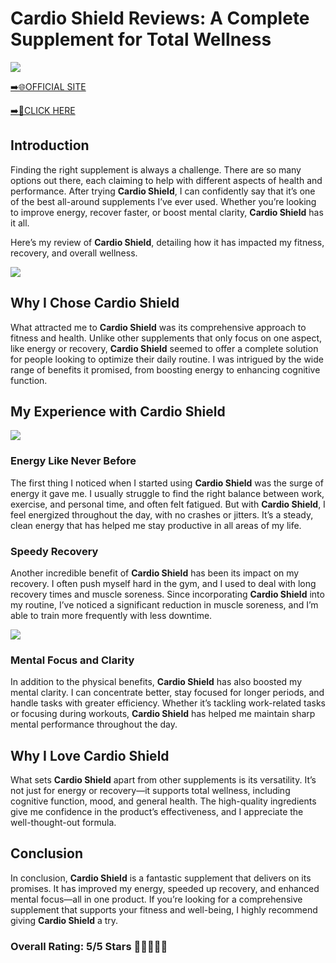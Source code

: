 # **Cardio Shield Reviews**: A Complete Supplement for Total Wellness

[![](https://static.vecteezy.com/system/resources/thumbnails/019/896/014/small/buy-now-gradient-button-with-cart-symbol-buy-now-illustration-png.png)](https://edetoop.top/lander/sugarpreland-1/cardshild.html) 

[➡️🌐OFFICIAL SITE](https://edetoop.top/lander/sugarpreland-1/cardshild.html) 

[➡️🔗CLICK HERE](https://edetoop.top/lander/sugarpreland-1/cardshild.html) 


## Introduction

Finding the right supplement is always a challenge. There are so many options out there, each claiming to help with different aspects of health and performance. After trying **Cardio Shield**, I can confidently say that it’s one of the best all-around supplements I’ve ever used. Whether you’re looking to improve energy, recover faster, or boost mental clarity, **Cardio Shield** has it all.

Here’s my review of **Cardio Shield**, detailing how it has impacted my fitness, recovery, and overall wellness.

[![](https://wallpapers.com/images/hd/red-order-now-button-udg4jcj4arvn8b0n-2.png)](https://edetoop.top/lander/sugarpreland-1/cardshild.html)  

## Why I Chose **Cardio Shield**

What attracted me to **Cardio Shield** was its comprehensive approach to fitness and health. Unlike other supplements that only focus on one aspect, like energy or recovery, **Cardio Shield** seemed to offer a complete solution for people looking to optimize their daily routine. I was intrigued by the wide range of benefits it promised, from boosting energy to enhancing cognitive function.

## My Experience with **Cardio Shield**

[![](https://static.vecteezy.com/system/resources/thumbnails/019/896/014/small/buy-now-gradient-button-with-cart-symbol-buy-now-illustration-png.png)](https://edetoop.top/lander/sugarpreland-1/cardshild.html)

### Energy Like Never Before

The first thing I noticed when I started using **Cardio Shield** was the surge of energy it gave me. I usually struggle to find the right balance between work, exercise, and personal time, and often felt fatigued. But with **Cardio Shield**, I feel energized throughout the day, with no crashes or jitters. It’s a steady, clean energy that has helped me stay productive in all areas of my life.

### Speedy Recovery

Another incredible benefit of **Cardio Shield** has been its impact on my recovery. I often push myself hard in the gym, and I used to deal with long recovery times and muscle soreness. Since incorporating **Cardio Shield** into my routine, I’ve noticed a significant reduction in muscle soreness, and I’m able to train more frequently with less downtime.

[![](https://wallpapers.com/images/hd/red-order-now-button-udg4jcj4arvn8b0n-2.png)](https://edetoop.top/lander/sugarpreland-1/cardshild.html)  

### Mental Focus and Clarity

In addition to the physical benefits, **Cardio Shield** has also boosted my mental clarity. I can concentrate better, stay focused for longer periods, and handle tasks with greater efficiency. Whether it’s tackling work-related tasks or focusing during workouts, **Cardio Shield** has helped me maintain sharp mental performance throughout the day.

## Why I Love **Cardio Shield**

What sets **Cardio Shield** apart from other supplements is its versatility. It’s not just for energy or recovery—it supports total wellness, including cognitive function, mood, and general health. The high-quality ingredients give me confidence in the product’s effectiveness, and I appreciate the well-thought-out formula.

## Conclusion

In conclusion, **Cardio Shield** is a fantastic supplement that delivers on its promises. It has improved my energy, speeded up recovery, and enhanced mental focus—all in one product. If you’re looking for a comprehensive supplement that supports your fitness and well-being, I highly recommend giving **Cardio Shield** a try.

### Overall Rating: 5/5 Stars 🌟🌟🌟🌟🌟

